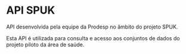 # API SPUK

API desenvolvida pela equipe da Prodesp no âmbito do projeto SPUK.

Esta API é utilizada para consulta e acesso aos conjuntos de dados do projeto piloto da área de saúde.
